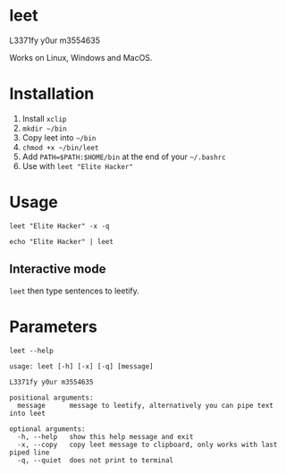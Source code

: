 # leet
L3371fy y0ur m3554635

Works on Linux, Windows and MacOS.

# Installation

1. Install `xclip`
2. `mkdir ~/bin`
3. Copy leet into `~/bin`
4. `chmod +x ~/bin/leet`
5. Add `PATH=$PATH:$HOME/bin` at the end of your `~/.bashrc`
6. Use with `leet "Elite Hacker"`

# Usage
`leet "Elite Hacker" -x -q`

`echo "Elite Hacker" | leet`

## Interactive mode
`leet` then type sentences to leetify.

# Parameters
`leet --help`
```
usage: leet [-h] [-x] [-q] [message]

L3371fy y0ur m3554635

positional arguments:
  message      message to leetify, alternatively you can pipe text into leet

optional arguments:
  -h, --help   show this help message and exit
  -x, --copy   copy leet message to clipboard, only works with last piped line
  -q, --quiet  does not print to terminal
```

